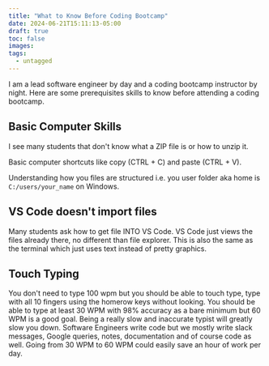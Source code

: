 ```yaml
---
title: "What to Know Before Coding Bootcamp"
date: 2024-06-21T15:11:13-05:00
draft: true
toc: false
images:
tags:
  - untagged
---
```



I am a lead software engineer by day and a coding bootcamp instructor by night. Here are some prerequisites skills to know 
before attending a coding bootcamp.


## Basic Computer Skills

I see many students that don't know what a ZIP file is or how to unzip it. 

Basic computer shortcuts like copy (CTRL + C) and paste (CTRL + V).

Understanding how you files are structured i.e. you user folder aka home is `C:/users/your_name` on Windows.


## VS Code doesn't import files

Many students ask how to get file INTO VS Code. VS Code just views the files already there, no different than file explorer. This is also the same as the terminal which just uses text instead of pretty graphics.


## Touch Typing

You don't need to type 100 wpm but you should be able to touch type, type with all 10 fingers using the homerow keys without looking. You should be able to type at least 30 WPM with 98% accuracy as a bare minimum but 60 WPM is a good goal. Being a really slow and inaccurate typist will greatly slow you down. Software Engineers write code but we mostly write slack messages, Google queries, notes, documentation and of course code as well. Going from 30 WPM to 60 WPM could easily save an hour of work per day.


